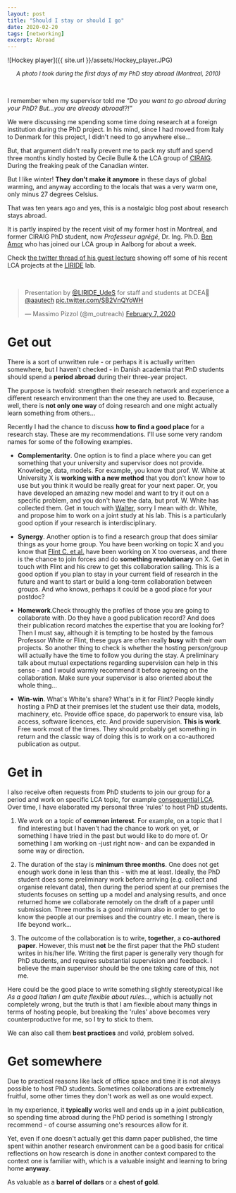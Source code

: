 ```yaml
---
layout: post
title: "Should I stay or should I go"
date: 2020-02-20
tags: [networking]
excerpt: Abroad
---
```



![Hockey player]({{ site.url }}/assets/Hockey_player.JPG)
<center><i><font size="2">A photo I took during the first days of my PhD stay abroad (Montreal, 2010)</font></i></center>

&nbsp;

I remember when my supervisor told me _"Do you want to go abroad during your PhD? But...you are *already* abroad!?!"_ 

We were discussing me spending some time doing research at a foreign institution during the PhD project. In his mind, since I had moved from Italy to Denmark for this project, I didn't need to go anywhere else...

But, that argument didn't really prevent me to pack my stuff and spend three months kindly hosted by Cecile Bulle & the LCA group of [CIRAIG](http://www.ciraig.org/en/). During the freaking peak of the Canadian winter. 

But I like winter! __They don't make it anymore__ in these days of global warming, and anyway according to the locals that was a very warm one, only minus 27 degrees Celsius. 

That was ten years ago and yes, this is a nostalgic blog post about research stays abroad.

It is partly inspired by the recent visit of my former host in Montreal, and former CIRAIG PhD student, now _Professeur agrégé_, Dr. Ing. Ph.D. [Ben Amor](https://www.usherbrooke.ca/gcivil/departement/corps-professoral/mourad-ben-amor/) who has joined our LCA group in Aalborg for about a week. 

Check [the twitter thread of his guest lecture](https://twitter.com/m_outreach/status/1225692523319853057?s=20) showing off some of his recent LCA projects at the [LIRIDE](https://www.liride.info/?lang=en) lab.

&nbsp;

<blockquote class="twitter-tweet"><p lang="en" dir="ltr">Presentation by <a href="https://twitter.com/LIRIDE_UdeS?ref_src=twsrc%5Etfw">@LIRIDE_UdeS</a> for staff and students at DCEA💪 <a href="https://twitter.com/aautech?ref_src=twsrc%5Etfw">@aautech</a> <a href="https://t.co/SB2VnQYoWH">pic.twitter.com/SB2VnQYoWH</a></p>&mdash; Massimo Pizzol (@m_outreach) <a href="https://twitter.com/m_outreach/status/1225692523319853057?ref_src=twsrc%5Etfw">February 7, 2020</a></blockquote> <script async src="https://platform.twitter.com/widgets.js" charset="utf-8"></script>


# Get out

There is a sort of unwritten rule - or perhaps it is actually written somewhere, but I haven't checked - in Danish academia that PhD students should spend a __period abroad__ during their three-year project. 

The purpose is twofold: strengthen their research network and experience a different research environment than the one they are used to. Because, well, there is __not only one way__ of doing research and one might actually learn something from others...

Recently I had the chance to discuss __how to find a good place__ for a research stay. These are my recommendations. I'll use some very random names for some of the following examples. 

- __Complementarity__. One option is to find a place where you can get something that your university and supervisor does not provide. Knowledge, data, models. For example, you know that prof. W. White at University X is __working with a new method__ that you don't know how to use but you think it would be really great for your next paper. Or, you have developed an amazing new model and want to try it out on a specific problem, and you don't have the data, but prof. W. White has collected them. Get in touch with [Walter](https://upload.wikimedia.org/wikipedia/en/6/65/Walter_White2.jpg), sorry I mean with dr. White, and propose him to work on a joint study at his lab. This is a particularly good option if your research is interdisciplinary.

- __Synergy__. Another option is to find a research group that does similar things as your home group. You have been working on topic X and you know that [Flint C. et al.](https://black-sails.fandom.com/wiki/James_Flint?file=Flint_648x1080.jpg) have been working on X too overseas, and there is the chance to join forces and do __something revolutionary__ on X. Get in touch with Flint and his crew to get this collaboration sailing. This is a good option if you plan to stay in your current field of research in the future and want to start or build a long-term collaboration between groups. And who knows, perhaps it could be a good place for your postdoc? 

- __Homework__.Check throughly the profiles of those you are going to collaborate with. Do they have a good publication record? And does their publication record matches the expertise that you are looking for? Then I must say, although it is tempting to be hosted by the famous Professor White or Flint, these guys are often really __busy__ with their own projects. So another thing to check is whether the hosting person/group will actually have the time to follow you during the stay. A preliminary talk about mutual expectations regarding supervision can help in this sense - and I would warmly recommend it before agreeing on the collaboration. Make sure your supervisor is also oriented about the whole thing...

- __Win-win__. What's White's share? What's in it for Flint? People kindly hosting a PhD at their premises let the student use their data, models, machinery, etc. Provide office space, do paperwork to ensure visa, lab access, software licences, etc. And provide supervision. __This is work__. Free work most of the times. They should probably get something in return and the classic way of doing this is to work on a co-authored publication as output. 


# Get in

I also receive often requests from PhD students to join our group for a period and work on specific LCA topic, for example [consequential LCA](https://consequential-lca.org/). Over time, I have elaborated my personal three 'rules' to host PhD students.

1. We work on a topic of __common interest__. For example, on a topic that I find interesting but I haven't had the chance to work on yet, or something I have tried in the past but would like to do more of. Or something I am working on -just right now- and can be expanded in some way or direction.

2. The duration of the stay is __minimum three months__. One does not get enough work done in less than this - with me at least. Ideally, the PhD student does some preliminary work before arriving (e.g. collect and organise relevant data), then during the period spent at our premises the students focuses on setting up a model and analysing results, and once returned home we collaborate remotely on the draft of a paper until submission. Three months is a good minimum also in order to get to know the people at our premises and the country etc. I mean, there is life beyond work...

3. The outcome of the collaboration is to write, __together__, a __co-authored paper__. However, this must **not** be the first paper that the PhD student writes in his/her life. Writing the first paper is generally very though for PhD students, and requires substantial supervision and feedback. I believe the main supervisor should be the one taking care of this, not me.

Here could be the good place to write something slightly stereotypical like _As a good Italian I am quite flexible about rules..._, which is actually not completely wrong, but the truth is that I am flexible about many things in terms of hosting people, but breaking the 'rules' above becomes very counterproductive for me, so I try to stick to them. 

We can also call them __best practices__ and _voilá_, problem solved.


# Get somewhere

Due to practical reasons like lack of office space and time it is not always possible to host PhD students. Sometimes collaborations are extremely fruitful, some other times they don't work as well as one would expect. 

In my experience, it __typically__ works well and ends up in a joint publication, so spending time abroad during the PhD period is something I strongly recommend - of course assuming one's resources allow for it.

Yet, even if one doesn't actually get this damn paper published, the time spent within another research environment can be a good basis for critical reflections on how research is done in another context compared to the context one is familiar with, which is a valuable insight and learning to bring home __anyway__. 

As valuable as a __barrel of dollars__ or a __chest of gold__.

